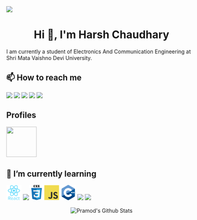 <img src="https://readme-typing-svg.herokuapp.com/?lines=Hello,+There!+👋; This+is+Harsh+Chaudhary....;Front+End+Web+Developer;Leetcode+Programmer!&center=true&size=30">

<h1 align="center">Hi 👋, I'm Harsh Chaudhary</h1>
I am currently a student of Electronics And Communication Engineering at Shri Mata Vaishno Devi University.


<!--
**Siddhant-vardhansingh/Siddhant-vardhansingh is a special repository. Its README.md will appear on your public profile!

Here are some ideas to get you started:
**
- 🔭 I’m currently working on ...
- 🌱 I’m currently learning ...
- 👯 I’m looking to collaborate on ...
- 🤔 I’m looking for help with ...
- 💬 Ask me about ...
- 📫 How to reach me: ...
- 😄 Pronouns: ...
- ⚡ Fun fact: ...
-->
<!--
  - 🌱 I’m currently learning C++, Python, Android
-->
## 📫 How to reach me

<a href="https://twitter.com/mrharsh06"><img src="https://img.icons8.com/fluent/100/000000/twitter.png"/></a> 
<a href="https://www.linkedin.com/in/harsh-chaudhary-563b47199/"><img src="https://img.icons8.com/fluent/100/000000/linkedin.png"/></a> 
<a href="mailto:mr.harsh0606@gmail.com"><img src="https://img.icons8.com/color/100/000000/gmail--v2.png"/></a> 
<a href="https://t.me/mrharsh06"><img src="https://img.icons8.com/color/100/000000/telegram-app--v2.png"/></a> 
<a href="https://www.instagram.com/mrharsh06/"><img src="https://img.icons8.com/bubbles/100/000000/instagram-new.png"/></a> 

## Profiles
<a href="https://leetcode.com/mrharsh06/"><img src="https://raw.githubusercontent.com/rahuldkjain/github-profile-readme-generator/master/src/images/icons/Social/leet-code.svg" height="80" width="80"/></a> 

## 🌱 I’m currently learning

<img src="https://raw.githubusercontent.com/devicons/devicon/master/icons/react/react-original-wordmark.svg" alt="react" width="40" height="40"/> <img src="https://img.icons8.com/ios/50/000000/html-5.png"/><img src="https://raw.githubusercontent.com/devicons/devicon/master/icons/css3/css3-original-wordmark.svg" alt="css3" width="40" height="40"/><img src="https://raw.githubusercontent.com/devicons/devicon/master/icons/javascript/javascript-original.svg" alt="javascript" width="40" height="40"/> <img src="https://raw.githubusercontent.com/devicons/devicon/master/icons/cplusplus/cplusplus-original.svg" alt="cplusplus" width="40" height="40"/>  <img src="https://img.icons8.com/color/48/000000/python.png"/>    <img src="https://img.icons8.com/color/48/000000/git.png"/>  


<div>
  <p align="center">
    <img align="center" src="https://github-readme-stats.vercel.app/api?username=Siddhant-vardhansingh&show_icons=true&title_color=00a6ff&icon_color=ffbb00&text_color=000000&bg_color=ffffff" alt="Pramod's Github Stats" width="450px">
  </p>
</div>
